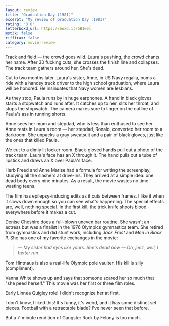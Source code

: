 ```yaml
---
layout: review
title: "Graduation Day (1981)"
excerpt: "My review of Graduation Day (1981)"
rating: "3.0"
letterboxd_url: https://boxd.it/6B1w5l
mst3k: false
rifftrax: false
category: movie-review
---
```


Track and field — the crowd goes wild. Laura's pushing, the crowd chants her name. After 30 fucking cuts, she crosses the finish line and collapses. The track team gathers around her. She's dead.

Cut to two months later. Laura's sister, Anne, in US Navy regalia, bums a ride with a handsy truck driver to the high school graduation, where Laura will be honored. He insinuates that Navy women are lesbians.

As they stop, Paula runs by in huge earphones. A hand in black gloves starts a stopwatch and runs after. It catches up to her, slits her throat, and stops the stopwatch. The camera makes sure to linger on the outline of Paula's ass in running shorts.

Anne sees her mom and stepdad, who is less than enthused to see her. Anne rests in Laura's room — her stepdad, Ronald, converted her room to a darkroom. She unpacks a gray sweatsuit and a pair of black gloves, just like the ones that killed Paula.

We cut to a dimly lit locker room. Black-gloved hands pull out a photo of the track team. Laura's face has an X through it. The hand pulls out a tube of lipstick and draws an X over Paula's face.

Herb Freed and Anne Marise had a formula for writing the screenplay, studying all the slashers at drive-ins. They arrived at a simple idea: one dead body every nine minutes. As a result, the movie wastes no time wasting teens.

The film has epilepsy-inducing edits as it cuts between frames. I like it when it slows down enough so you can see what's happening. The special effects are, well, nothing special. In the first kill, the trick knife shoots blood everywhere before it makes a cut.

Denise Cheshire does a full-blown uneven bar routine. She wasn't an actress but was a finalist in the 1976 Olympics gymnastics team. She retired from gymnastics and did stunt work, including <i>Jack Frost</i> and <i>Men in Black II.</i> She has one of my favorite exchanges in the movie:

<blockquote><i>— My sister had eyes like yours. She's dead now
</i><i>— Oh, jeez, well, I better run</i></blockquote>Tom Hintnaus is also a real-life Olympic pole vaulter. His kill is silly (compliment).

Vanna White shows up and says that someone scared her so much that "she peed herself." This movie was her first or three film roles.

Early Linnea Quigley role! I didn't recognize her at first.

I don't know, I liked this! It's funny, it's weird, and it has some distinct set pieces. Football with a retractable blade? I've never seen that before.

But a 7-minute rendition of Gangster Rock by Felony is too much.
